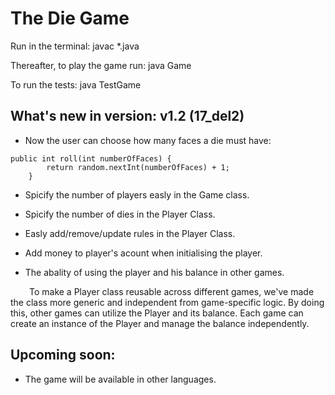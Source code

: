 
# The Die Game

Run in the terminal: javac *.java 

Thereafter, to play the game run: java Game

To run the tests: java TestGame

## What's new in version: v1.2 (17_del2)
- Now the user can choose how many faces a die must have:
```
public int roll(int numberOfFaces) {
        return random.nextInt(numberOfFaces) + 1;
    }
```
- Spicify the number of players easly in the Game class.
- Spicify the number of dies in the Player Class.
- Easly add/remove/update rules in the Player Class.
- Add money to player's acount when initialising the player.

- The abality of using the player and his balance in other games.
<p style="text-indent: 30px;">
    To make a Player class reusable across different games, we've made the class more generic and independent from game-specific logic. By doing this, other games can utilize the Player and its balance. Each game can create an instance of the Player and manage the balance independently.
</p>
    


## Upcoming soon:
- The game will be available in other languages. 
          
       
        



